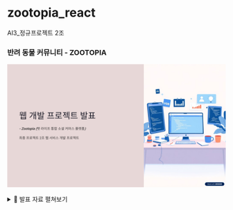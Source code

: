 # zootopia_react
AI3_정규프로젝트 2조

### 반려 동물 커뮤니티 - ZOOTOPIA

![슬라이드 미리보기](./docs/slides/00.png)
<details>
  <summary>📑 발표 자료 펼쳐보기</summary>
  <img src="./docs/slides/01.png" width="900" />
  <img src="./docs/slides/02.png" width="900" />
  <img src="./docs/slides/03.png" width="900" />
  <img src="./docs/slides/04.png" width="900" />
  <img src="./docs/slides/05.png" width="900" />
  <img src="./docs/slides/06.png" width="900" />
  <img src="./docs/slides/07.png" width="900" />
  <img src="./docs/slides/08.png" width="900" />
  <img src="./docs/slides/09.png" width="900" />
  <img src="./docs/slides/10.png" width="900" />
  <img src="./docs/slides/11.png" width="900" />
  <img src="./docs/slides/12.png" width="900" />
  <img src="./docs/slides/13.png" width="900" />
  <img src="./docs/slides/14.png" width="900" />
  <img src="./docs/slides/15.png" width="900" />
  <img src="./docs/slides/16.png" width="900" />
  <img src="./docs/slides/17.png" width="900" />
  <img src="./docs/slides/18.png" width="900" />
  <img src="./docs/slides/19.png" width="900" />
</details>
